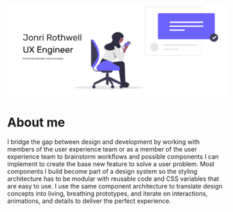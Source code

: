 [![Header](https://raw.githubusercontent.com/grataydesigns/grataydesigns/main/gitub-header%402x.png "Header")](https://jonri.codes)

# About me

I bridge the gap between design and development by working with members of the user experience team or as a member of the user experience team to brainstorm workflows and possible components I can implement to create the base new feature to solve a user problem. Most components I build become part of a design system so the styling architecture has to be modular with reusable code and CSS variables that are easy to use. I use the same component architecture to translate design concepts into living, breathing prototypes, and iterate on interactions, animations, and details to deliver the perfect experience.

<!---
grataydesigns/grataydesigns is a ✨ special ✨ repository because its `README.md` (this file) appears on your GitHub profile.
You can click the Preview link to take a look at your changes.
--->
